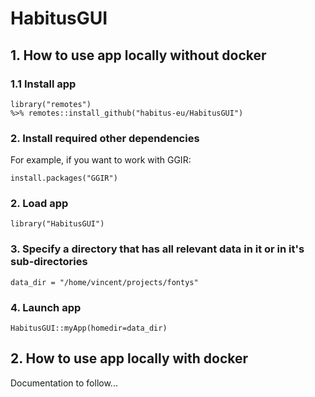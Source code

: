 # HabitusGUI


## 1. How to use app locally without docker

### 1.1 Install app

```
library("remotes")
%>% remotes::install_github("habitus-eu/HabitusGUI")
```

### 2. Install required other dependencies

For example, if you want to work with GGIR:

`install.packages("GGIR")`

### 2. Load app

`library("HabitusGUI")`

### 3. Specify a directory that has all relevant data in it or in it's sub-directories

`data_dir = "/home/vincent/projects/fontys"`

### 4. Launch app

`HabitusGUI::myApp(homedir=data_dir)`


## 2. How to use app locally with docker

Documentation to follow...
